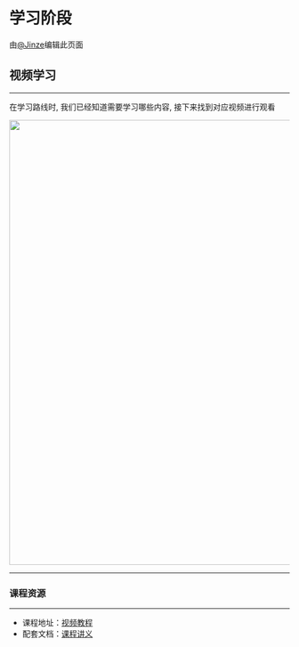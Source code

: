# 学习阶段

由[@Jinze](https://jinze.me0w00f.tech/)编辑此页面

## 视频学习
****
在学习路线时, 我们已经知道需要学习哪些内容, 接下来找到对应视频进行观看
<div align="center">
    <img src="/images/后端开发/Java技术栈/javabaima.png" width="800"/>
</div>


****

### 课程资源

****

- 课程地址：[视频教程](https://www.itbaima.cn/curriculum)
- 配套文档：[课程讲义](https://www.itbaima.cn/document)

